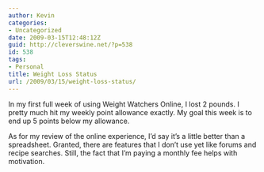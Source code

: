 ```yaml
---
author: Kevin
categories:
- Uncategorized
date: 2009-03-15T12:48:12Z
guid: http://cleverswine.net/?p=538
id: 538
tags:
- Personal
title: Weight Loss Status
url: /2009/03/15/weight-loss-status/
---
```


In my first full week of using Weight Watchers Online, I lost 2 pounds. I pretty much hit my weekly point allowance exactly. My goal this week is to end up 5 points below my allowance.

As for my review of the online experience, I&#8217;d say it&#8217;s a little better than a spreadsheet. Granted, there are features that I don&#8217;t use yet like forums and recipe searches. Still, the fact that I&#8217;m paying a monthly fee helps with motivation.